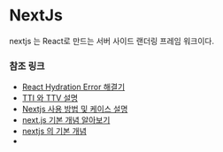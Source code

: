 # NextJs

nextjs 는 React로 만드는 서버 사이드 랜더링 프레임 워크이다.





### 참조 링크
* [React Hydration Error 해결기](https://velog.io/@jhplus13/NextJS-React-Hydration-Error-%ED%95%B4%EA%B2%B0%EA%B8%B0)  
* [TTI 와 TTV 설명](https://velog.io/@yu2jeong/TTV-Time-To-View-TTI-Time-To-Interact)  
* [Nextjs 사용 방법 및 케이스 설명](https://velog.io/@gytlr01/Next.js-%EC%A3%BC%EC%9A%94-%EA%B0%9C%EB%85%90-%EC%A0%95%EB%A6%AC-%EB%B0%8F-%EC%82%AC%EC%9A%A9%EB%B2%95)  
* [next.js 기본 개념 알아보기](https://kyounghwan01.github.io/blog/React/next/basic/)   
* [nextjs 의 기본 개념](https://kyounghwan01.github.io/blog/React/next/basic/#next-js%E1%84%80%E1%85%A1-%E1%84%8C%E1%85%A6%E1%84%80%E1%85%A9%E1%86%BC%E1%84%92%E1%85%A1%E1%84%82%E1%85%B3%E1%86%AB-%E1%84%8C%E1%85%AE%E1%84%8B%E1%85%AD-%E1%84%80%E1%85%B5%E1%84%82%E1%85%B3%E1%86%BC)   
* 